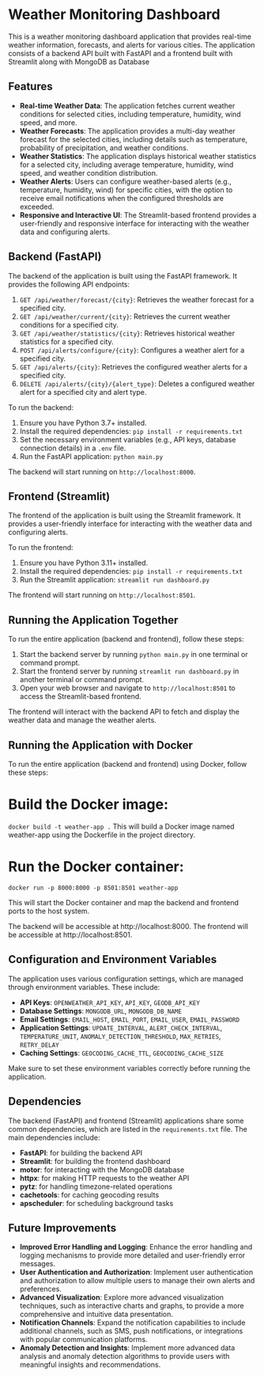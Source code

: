 # Weather Monitoring Dashboard

This is a weather monitoring dashboard application that provides real-time weather information, forecasts, and alerts for various cities. The application consists of a backend API built with FastAPI and a frontend built with Streamlit along with MongoDB as Database

## Features

- **Real-time Weather Data**: The application fetches current weather conditions for selected cities, including temperature, humidity, wind speed, and more.
- **Weather Forecasts**: The application provides a multi-day weather forecast for the selected cities, including details such as temperature, probability of precipitation, and weather conditions.
- **Weather Statistics**: The application displays historical weather statistics for a selected city, including average temperature, humidity, wind speed, and weather condition distribution.
- **Weather Alerts**: Users can configure weather-based alerts (e.g., temperature, humidity, wind) for specific cities, with the option to receive email notifications when the configured thresholds are exceeded.
- **Responsive and Interactive UI**: The Streamlit-based frontend provides a user-friendly and responsive interface for interacting with the weather data and configuring alerts.

## Backend (FastAPI)

The backend of the application is built using the FastAPI framework. It provides the following API endpoints:

1. `GET /api/weather/forecast/{city}`: Retrieves the weather forecast for a specified city.
2. `GET /api/weather/current/{city}`: Retrieves the current weather conditions for a specified city.
3. `GET /api/weather/statistics/{city}`: Retrieves historical weather statistics for a specified city.
4. `POST /api/alerts/configure/{city}`: Configures a weather alert for a specified city.
5. `GET /api/alerts/{city}`: Retrieves the configured weather alerts for a specified city.
6. `DELETE /api/alerts/{city}/{alert_type}`: Deletes a configured weather alert for a specified city and alert type.

To run the backend:

1. Ensure you have Python 3.7+ installed.
2. Install the required dependencies: `pip install -r requirements.txt`
3. Set the necessary environment variables (e.g., API keys, database connection details) in a `.env` file.
4. Run the FastAPI application: `python main.py`

The backend will start running on `http://localhost:8000`.

## Frontend (Streamlit)

The frontend of the application is built using the Streamlit framework. It provides a user-friendly interface for interacting with the weather data and configuring alerts.

To run the frontend:

1. Ensure you have Python 3.11+ installed.
2. Install the required dependencies: `pip install -r requirements.txt`
3. Run the Streamlit application: `streamlit run dashboard.py`

The frontend will start running on `http://localhost:8501`.

## Running the Application Together

To run the entire application (backend and frontend), follow these steps:

1. Start the backend server by running `python main.py` in one terminal or command prompt.
2. Start the frontend server by running `streamlit run dashboard.py` in another terminal or command prompt.
3. Open your web browser and navigate to `http://localhost:8501` to access the Streamlit-based frontend.

The frontend will interact with the backend API to fetch and display the weather data and manage the weather alerts.



## Running the Application with Docker
To run the entire application (backend and frontend) using Docker, follow these steps:

# Build the Docker image:
 `docker build -t weather-app .`
This will build a Docker image named weather-app using the Dockerfile in the project directory.
# Run the Docker container:
`docker run -p 8000:8000 -p 8501:8501 weather-app`

This will start the Docker container and map the backend and frontend ports to the host system.

The backend will be accessible at http://localhost:8000.
The frontend will be accessible at http://localhost:8501.

## Configuration and Environment Variables

The application uses various configuration settings, which are managed through environment variables. These include:

- **API Keys**: `OPENWEATHER_API_KEY`, `API_KEY`, `GEODB_API_KEY`
- **Database Settings**: `MONGODB_URL`, `MONGODB_DB_NAME`
- **Email Settings**: `EMAIL_HOST`, `EMAIL_PORT`, `EMAIL_USER`, `EMAIL_PASSWORD`
- **Application Settings**: `UPDATE_INTERVAL`, `ALERT_CHECK_INTERVAL`, `TEMPERATURE_UNIT`, `ANOMALY_DETECTION_THRESHOLD`, `MAX_RETRIES`, `RETRY_DELAY`
- **Caching Settings**: `GEOCODING_CACHE_TTL`, `GEOCODING_CACHE_SIZE`

Make sure to set these environment variables correctly before running the application.

## Dependencies

The backend (FastAPI) and frontend (Streamlit) applications share some common dependencies, which are listed in the `requirements.txt` file. The main dependencies include:

- **FastAPI**: for building the backend API
- **Streamlit**: for building the frontend dashboard
- **motor**: for interacting with the MongoDB database
- **httpx**: for making HTTP requests to the weather API
- **pytz**: for handling timezone-related operations
- **cachetools**: for caching geocoding results
- **apscheduler**: for scheduling background tasks

## Future Improvements

- **Improved Error Handling and Logging**: Enhance the error handling and logging mechanisms to provide more detailed and user-friendly error messages.
- **User Authentication and Authorization**: Implement user authentication and authorization to allow multiple users to manage their own alerts and preferences.
- **Advanced Visualization**: Explore more advanced visualization techniques, such as interactive charts and graphs, to provide a more comprehensive and intuitive data presentation.
- **Notification Channels**: Expand the notification capabilities to include additional channels, such as SMS, push notifications, or integrations with popular communication platforms.
- **Anomaly Detection and Insights**: Implement more advanced data analysis and anomaly detection algorithms to provide users with meaningful insights and recommendations.
